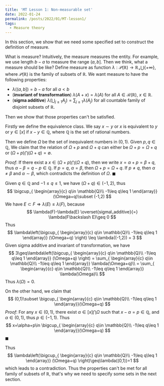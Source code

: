 ```yaml
---
title: 'MT Lesson 1: Non-measurable set'
date: 2022-01-24
permalink: /posts/2022/01/MT-lesson1/
tags:
  - Measure theory
---
```


In this section, we show that we need some specified set to construct the definition of measure.

What is measure? Intuitively, the measure measures the entity. For example, we use length $b-a$ to measure the range $(a,b]$. Then we think, what a measure should be like? Define measure as  function $\lambda: \mathcal{P}(\mathbb{R})\to\mathbb{R}_+\bigcup\{+\infty\}$, where $\mathcal{P}(\mathbb{R})$ is the family of subsets of $\mathbb{R}$. We want measure to have the following properties:

- $\lambda\big((a,b]\big)=b-a$ for all $a<b$
- (**invariant of transformation**) $\lambda(A+x)=\lambda(A)$ for all $A\in \mathcal{R}(\mathbb{R})$, $x\in \mathbb{R}$.
- (**sigma additive**) $\lambda(\bigcup_{j\geq1}A_j)=\sum_{j\geq1} \lambda(A_j)$ for all countable family of disjoint subsets of $\mathbb{R}$. 

Then we show that those properties can't be satisfied.

Firstly we define the equivalence class. We say $x\sim y$ or $x$ is equivalent to $y$ or $y \in [x]$ if $x-y\in \mathbb{Q}$, where $\mathbb{Q}$ is the set of rational numbers. 

Then we define $\Omega$ be the set of inequivalent numbers in $(0,1)$. Given $p,q\in \mathbb{Q}$, We claim that the relation of $\Omega+p$ and $\Omega+q$ can either be $\Omega+p=\Omega+q$ or $(\Omega+p)\bigcap(\Omega+q)=\emptyset$.

*Proof*: If there exist a $x\in (\Omega+p)\bigcap(\Omega+q)$, then we write  $x=\alpha+p=\beta+q$, thus $\alpha-\beta=q-p\in\mathbb{Q}$. If $p=q$, $\alpha=\beta$, then $\Omega+p=\Omega+q$. If $p\ne q$, then $\alpha\neq \beta$ and $\alpha\sim \beta$, which contradicts the definition of $\Omega$. $\blacksquare$

Given $q\in \mathbb{Q}$ and $-1\leq q\leq 1$, we have $(\Omega+q)\in (-1, 2)$, thus 
$$
\bigcup_{
\begin{array}{c}
q\in \mathbb{Q}\\  
-1\leq q\leq 1
\end{array}}
(\Omega+q)\subset (-1,2)
$$
We have $E\subset F \Longrightarrow \lambda(E)\leq \lambda(F)$, because 
$$
\lambda(F)-\lambda(E)
\overset{sigma\,additive}{=}
\lambda(F\backslash E)\geq 0
$$
Thus
$$
\lambda\left(\bigcup_{
\begin{array}{c}
q\in \mathbb{Q}\\  
-1\leq q\leq 1
\end{array}}
(\Omega+q)
\right) \leq \lambda((-1,2)) = 3
$$
Given sigma additive and invariant of transformation, we have 
$$
3\geq\lambda\left(\bigcup_{
\begin{array}{c}
q\in \mathbb{Q}\\  
-1\leq q\leq 1
\end{array}}
(\Omega+q)
\right)
= \sum_{
\begin{array}{c}
q\in \mathbb{Q}\\  
-1\leq q\leq 1
\end{array}}
\lambda(\Omega+q)\\
= \sum_{
\begin{array}{c}
q\in \mathbb{Q}\\  
-1\leq q\leq 1
\end{array}}
\lambda(\Omega)\\
$$
Thus $\lambda(\Omega)=0$.

On the other hand, we claim that 
$$
(0,1)\subset \bigcup_{
\begin{array}{c}
q\in \mathbb{Q}\\  
-1\leq q\leq 1
\end{array}}(\Omega+q)
$$
*Proof*: For any $x\in (0,1)$, there exist $\alpha\in [x]\bigcap \Omega$ such that $x-\alpha=p\in \mathbb{Q}$, and $\alpha \in(0,1)$, thus $p\in(-1,1)$. Thus 
$$
x=\alpha+p\in \bigcup_{
\begin{array}{c}
q\in \mathbb{Q}\\  
-1\leq q\leq 1
\end{array}}(\Omega+q)
$$
$\blacksquare$

Thus
$$
\lambda\left(\bigcup_{
\begin{array}{c}
q\in \mathbb{Q}\\  
-1\leq q\leq 1
\end{array}}
(\Omega+q)
\right)\geq\lambda((0,1))=1
$$
which leads to a contradiction. Thus the properties can't be met for all family of subsets of $\mathbb{R}$, that's why we need to specify some sets in the next section.
